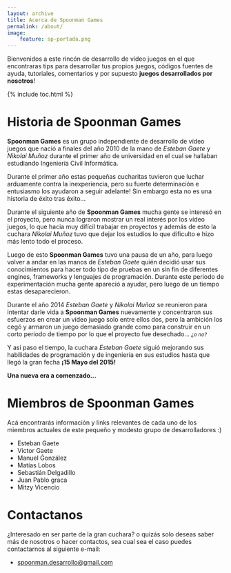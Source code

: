 ```yaml
---
layout: archive
title: Acerca de Spoonman Games
permalink: /about/
image:
    feature: sp-portada.png
---
```


Bienvenidos a este rincón de desarrollo de vídeo juegos en el que encontraras
tips para desarrollar tus propios juegos, códigos fuentes de ayuda, tutoriales,
comentarios y por supuesto **juegos desarrollados por nosotros**!

{% include toc.html %}

# Historia de Spoonman Games

**Spoonman Games** es un grupo independiente de desarrollo de vídeo juegos que 
nació a finales del año 2010 de la mano de *Esteban Gaete* y *Nikolai Muñoz* 
durante el primer año de universidad en el cual se hallaban estudiando 
Ingeniería Civil Informática. 

Durante el primer año estas pequeñas cucharitas tuvieron que luchar arduamente
contra la inexperiencia, pero su fuerte determinación e entusiasmo los ayudaron
a seguir adelante! Sin embargo esta no es una historia de éxito tras éxito... 

Durante el siguiente año de **Spoonman Games** mucha gente se interesó
en el proyecto, pero nunca lograron mostrar un real interés por los vídeo
juegos, lo que hacia muy difícil trabajar en proyectos y además de esto la 
cuchara *Nikolai Muñoz* tuvo que dejar los estudios lo que dificulto e hizo 
más lento todo el proceso.

Luego de esto **Spoonman Games** tuvo una pausa de un año, para luego volver a
andar en las manos de *Esteban Gaete* quién decidió usar sus conocimientos
para hacer todo tipo de pruebas en un sin fin de diferentes engines, frameworks
y lenguajes de programación. Durante este periodo de experimentación mucha 
gente apareció a ayudar, pero luego de un tiempo estas desaparecieron.

Durante el año 2014 *Esteban Gaete* y *Nikolai Muñoz* se reunieron para 
intentar darle vida a **Spoonman Games** nuevamente y concentraron sus 
esfuerzos en crear un vídeo juego solo entre ellos dos, pero la ambición los
cegó y armaron un juego demasiado grande como para construir en un corto
periodo de tiempo por lo que el proyecto fue desechado...
<small>*¿o no?*</small>

Y así paso el tiempo, la cuchara *Esteban Gaete* siguió mejorando sus 
habilidades de programación y de ingeniería en sus estudios hasta que llegó
la gran fecha **¡15 Mayo del 2015!**

**Una nueva era a comenzado...**

# Miembros de Spoonman Games

Acá encontrarás información y links relevantes de cada uno de los miembros
actuales de este pequeño y modesto grupo de desarrolladores :)

* Esteban Gaete
* Victor Gaete
* Manuel Ǵonzález
* Matías Lobos
* Sebastián Delgadillo
* Juan Pablo graca
* Mitzy Vicencio

# Contactanos

¿Interesado en ser parte de la gran cuchara? o quizás solo deseas saber más
de nosotros o hacer contactos, sea cual sea el caso puedes contactarnos al
siguiente e-mail:

* spoonman.desarrollo@gmail.com